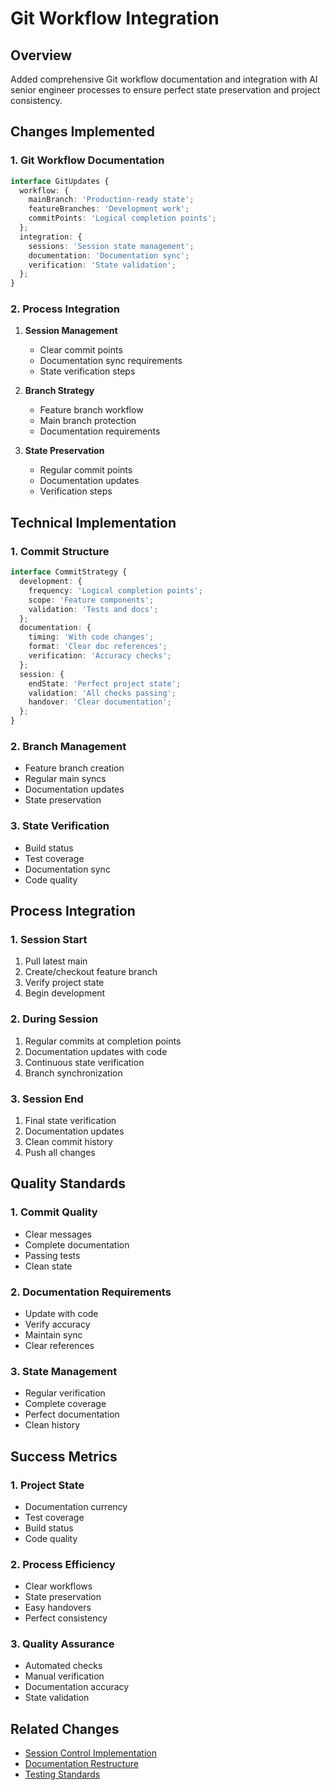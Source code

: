 # Git Workflow Integration

## Overview
Added comprehensive Git workflow documentation and integration with AI senior engineer processes to ensure perfect state preservation and project consistency.

## Changes Implemented

### 1. Git Workflow Documentation
```typescript
interface GitUpdates {
  workflow: {
    mainBranch: 'Production-ready state';
    featureBranches: 'Development work';
    commitPoints: 'Logical completion points';
  };
  integration: {
    sessions: 'Session state management';
    documentation: 'Documentation sync';
    verification: 'State validation';
  };
}
```

### 2. Process Integration

1. **Session Management**
   - Clear commit points
   - Documentation sync requirements
   - State verification steps

2. **Branch Strategy**
   - Feature branch workflow
   - Main branch protection
   - Documentation requirements

3. **State Preservation**
   - Regular commit points
   - Documentation updates
   - Verification steps

## Technical Implementation

### 1. Commit Structure
```typescript
interface CommitStrategy {
  development: {
    frequency: 'Logical completion points';
    scope: 'Feature components';
    validation: 'Tests and docs';
  };
  documentation: {
    timing: 'With code changes';
    format: 'Clear doc references';
    verification: 'Accuracy checks';
  };
  session: {
    endState: 'Perfect project state';
    validation: 'All checks passing';
    handover: 'Clear documentation';
  };
}
```

### 2. Branch Management
- Feature branch creation
- Regular main syncs
- Documentation updates
- State preservation

### 3. State Verification
- Build status
- Test coverage
- Documentation sync
- Code quality

## Process Integration

### 1. Session Start
1. Pull latest main
2. Create/checkout feature branch
3. Verify project state
4. Begin development

### 2. During Session
1. Regular commits at completion points
2. Documentation updates with code
3. Continuous state verification
4. Branch synchronization

### 3. Session End
1. Final state verification
2. Documentation updates
3. Clean commit history
4. Push all changes

## Quality Standards

### 1. Commit Quality
- Clear messages
- Complete documentation
- Passing tests
- Clean state

### 2. Documentation Requirements
- Update with code
- Verify accuracy
- Maintain sync
- Clear references

### 3. State Management
- Regular verification
- Complete coverage
- Perfect documentation
- Clean history

## Success Metrics

### 1. Project State
- Documentation currency
- Test coverage
- Build status
- Code quality

### 2. Process Efficiency
- Clear workflows
- State preservation
- Easy handovers
- Perfect consistency

### 3. Quality Assurance
- Automated checks
- Manual verification
- Documentation accuracy
- State validation

## Related Changes
- [Session Control Implementation](./2025-01-28-ai-focus-update.md)
- [Documentation Restructure](./2025-01-28-documentation-restructure.md)
- [Testing Standards](./2025-01-28-testing-standards.md)
